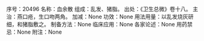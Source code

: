 序号：20496
名称：血余散
组成：乱发、猪脂。
出处：《卫生总微》卷十八。
主治：燕口疮，生口吻两角。
加减：None
功效：None
用法用量：以乱发烧灰研细，和猪脂敷之。
制备方法：None
临床应用：None
各家论述：None
用药禁忌：None
附注：None
